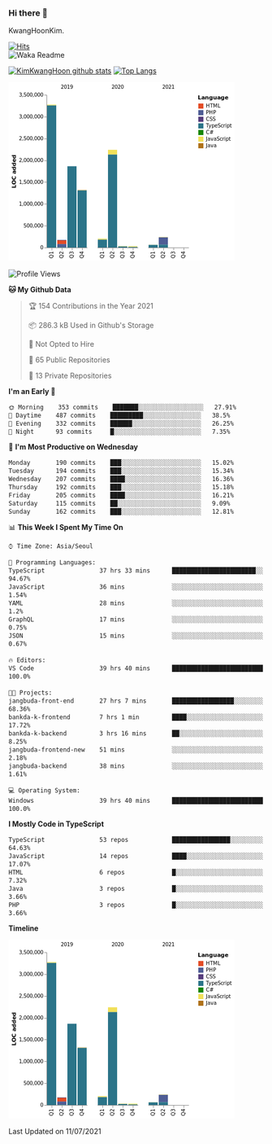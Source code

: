 ### Hi there 👋

KwangHoonKim.

[![Hits](https://hits.seeyoufarm.com/api/count/incr/badge.svg?url=https%3A%2F%2Fgithub.com%2Frhkdgns95)](https://hits.seeyoufarm.com)  
![Waka Readme](https://github.com/rhkdgns95/rhkdgns95/workflows/Waka%20Readme/badge.svg)

[![KimKwangHoon github stats](https://github-readme-stats.vercel.app/api?username=rhkdgns95&show_icons=true)](https://github.com/rhkdgns95/github-readme-stats)   [![Top Langs](https://github-readme-stats.vercel.app/api/top-langs/?username=rhkdgns95&layout=compact)](https://github.com/rhkdgns95/github-readme-stats)   


![Chart not found](https://raw.githubusercontent.com/rhkdgns95/rhkdgns95/master/charts/bar_graph.png) 



<!--START_SECTION:waka-->
![Profile Views](http://img.shields.io/badge/Profile%20Views-0-blue)

**🐱 My Github Data** 

> 🏆 154 Contributions in the Year 2021
 > 
> 📦 286.3 kB Used in Github's Storage 
 > 
> 🚫 Not Opted to Hire
 > 
> 📜 65 Public Repositories 
 > 
> 🔑 13 Private Repositories  
 > 
**I'm an Early 🐤** 

```text
🌞 Morning    353 commits    ███████░░░░░░░░░░░░░░░░░░   27.91% 
🌆 Daytime    487 commits    █████████░░░░░░░░░░░░░░░░   38.5% 
🌃 Evening    332 commits    ██████░░░░░░░░░░░░░░░░░░░   26.25% 
🌙 Night      93 commits     █░░░░░░░░░░░░░░░░░░░░░░░░   7.35%

```
📅 **I'm Most Productive on Wednesday** 

```text
Monday       190 commits    ███░░░░░░░░░░░░░░░░░░░░░░   15.02% 
Tuesday      194 commits    ███░░░░░░░░░░░░░░░░░░░░░░   15.34% 
Wednesday    207 commits    ████░░░░░░░░░░░░░░░░░░░░░   16.36% 
Thursday     192 commits    ███░░░░░░░░░░░░░░░░░░░░░░   15.18% 
Friday       205 commits    ████░░░░░░░░░░░░░░░░░░░░░   16.21% 
Saturday     115 commits    ██░░░░░░░░░░░░░░░░░░░░░░░   9.09% 
Sunday       162 commits    ███░░░░░░░░░░░░░░░░░░░░░░   12.81%

```


📊 **This Week I Spent My Time On** 

```text
⌚︎ Time Zone: Asia/Seoul

💬 Programming Languages: 
TypeScript               37 hrs 33 mins      ███████████████████████░░   94.67% 
JavaScript               36 mins             ░░░░░░░░░░░░░░░░░░░░░░░░░   1.54% 
YAML                     28 mins             ░░░░░░░░░░░░░░░░░░░░░░░░░   1.2% 
GraphQL                  17 mins             ░░░░░░░░░░░░░░░░░░░░░░░░░   0.75% 
JSON                     15 mins             ░░░░░░░░░░░░░░░░░░░░░░░░░   0.67%

🔥 Editors: 
VS Code                  39 hrs 40 mins      █████████████████████████   100.0%

🐱‍💻 Projects: 
jangbuda-front-end       27 hrs 7 mins       █████████████████░░░░░░░░   68.36% 
bankda-k-frontend        7 hrs 1 min         ████░░░░░░░░░░░░░░░░░░░░░   17.72% 
bankda-k-backend         3 hrs 16 mins       ██░░░░░░░░░░░░░░░░░░░░░░░   8.25% 
jangbuda-frontend-new    51 mins             ░░░░░░░░░░░░░░░░░░░░░░░░░   2.18% 
jangbuda-backend         38 mins             ░░░░░░░░░░░░░░░░░░░░░░░░░   1.61%

💻 Operating System: 
Windows                  39 hrs 40 mins      █████████████████████████   100.0%

```

**I Mostly Code in TypeScript** 

```text
TypeScript               53 repos            ████████████████░░░░░░░░░   64.63% 
JavaScript               14 repos            ████░░░░░░░░░░░░░░░░░░░░░   17.07% 
HTML                     6 repos             █░░░░░░░░░░░░░░░░░░░░░░░░   7.32% 
Java                     3 repos             █░░░░░░░░░░░░░░░░░░░░░░░░   3.66% 
PHP                      3 repos             █░░░░░░░░░░░░░░░░░░░░░░░░   3.66%

```


**Timeline**

![Chart not found](https://raw.githubusercontent.com/rhkdgns95/rhkdgns95/master/charts/bar_graph.png) 


 Last Updated on 11/07/2021
<!--END_SECTION:waka-->
